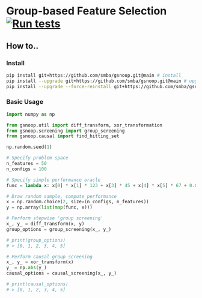 # Group-based Feature Selection [![Run tests](https://github.com/smba/gsnoop/actions/workflows/tests.yml/badge.svg?event=push)](https://github.com/smba/gsnoop/actions/workflows/test.yml)
## How to..

### Install
```bash
pip install git+https://github.com/smba/gsnoop.git@main # install 
pip install --upgrade git+https://github.com/smba/gsnoop.git@main # upgrade
pip install --upgrade --force-reinstall git+https://github.com/smba/gsnoop.git@main # yay
```

### Basic Usage
```python
import numpy as np

from gsnoop.util import diff_transform, xor_transformation
from gsnoop.screening import group_screening
from gsnoop.causal import find_hitting_set

np.random.seed(1)

# Specify problem space
n_features = 50
n_configs = 100

# Specify simple performance oracle
func = lambda x: x[0] * x[1] * 123 + x[3] * 45 + x[4] * x[5] * 67 + 0.01

# Draw random sample, compute performance
x = np.random.choice(2, size=(n_configs, n_features))
y = np.array(list(map(func, x)))

# Perform stepwise 'group screening'
x_, y_ = diff_transform(x, y)
group_options = group_screening(x_, y_)

# print(group_options)
# > [0, 1, 2, 3, 4, 5]

# Perform causal group screening
x_, y_ = xor_transform(x)
y_ = np.abs(y_)
causal_options = causal_screening(x_, y_)

# print(causal_options)
# > [0, 1, 2, 3, 4, 5]
```
